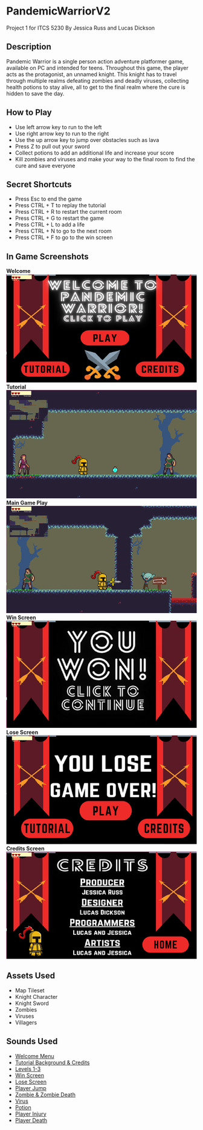 <h1>PandemicWarriorV2</h1>
Project 1 for ITCS 5230
By Jessica Russ and Lucas Dickson
<br>

<h2>Description</h2>
<p>Pandemic Warrior is a single person action adventure platformer game, available on PC and intended for teens. Throughout this game, the player acts as the protagonist, an unnamed knight. This knight has to travel through multiple realms defeating zombies and deadly viruses, collecting health potions to stay alive, all to get to the final realm where the cure is hidden to save the day. </p>

<h2>How to Play</h2>
<ul>
  <li>Use left arrow key to run to the left</li>
   <li>Use right arrow key to run to the right</li>
   <li>Use the up arrow key to jump over obstacles such as lava</li>
   <li>Press Z to pull out your sword</li>
   <li>Collect potions to add an additional life and increase your score</li>
   <li>Kill zombies and viruses and make your way to the final room to find the cure and save everyone</li>
</ul>

<h2>Secret Shortcuts</h2>
<ul>
  <li>Press Esc to end the game</li>
  <li>Press CTRL + T to replay the tutorial</li>
  <li>Press CTRL + R to restart the current room</li>
  <li>Press CTRL + G to restart the game</li>
  <li>Press CTRL + L to add a life</li>
  <li>Press CTRL + N to go to the next room</li>
  <li>Press CTRL + F to go to the win screen</li>
</ul>

<h2>In Game Screenshots</h2>
<b>Welcome </b>
<br>
<img src="https://github.com/Jessicaruss99/PandemicWarriorV2/blob/main/readmeimages/welcome.png" alt="Welcome Screen">


<br>
<b>Tutorial</b>
<br>
<img src="https://github.com/Jessicaruss99/PandemicWarriorV2/blob/main/readmeimages/tutorial.png" alt="Tutorial Screen">


<br>
<b>Main Game Play</b>
<br>
<img src="https://github.com/Jessicaruss99/PandemicWarriorV2/blob/main/readmeimages/play.png" alt="Play Screen">

<br>
<b>Win Screen</b>
<br>
<img src="https://github.com/Jessicaruss99/PandemicWarriorV2/blob/main/readmeimages/win.png" alt="Win Screen">


<br>
<b>Lose Screen</b>
<br>
<img src="https://github.com/Jessicaruss99/PandemicWarriorV2/blob/main/readmeimages/lose.png" alt="Lose Screen">


<br>
<b>Credits Screen</b>
<br>
<img src="https://github.com/Jessicaruss99/PandemicWarriorV2/blob/main/readmeimages/credits.png" alt="Credits Screen">

<h2>Assets Used</h2>
<ul>
  <li>Map Tileset</li>
  <li>Knight Character</li>
  <li>Knight Sword</li>
  <li>Zombies</li>
  <li>Viruses</li>
  <li>Villagers</li>
</ul>

<h2>Sounds Used</h2>
<ul>
  <li><a href="https://opengameart.org/content/menu-music">Welcome Menu</a></li>
  <li><a href="https://opengameart.org/content/mystical-theme">Tutorial Background & Credits</a></li>
  <li><a href="https://opengameart.org/content/a-battle-theme-165-bpm">Levels 1-3</a></li>
  <li><a href="https://opengameart.org/content/won-orchestral-winning-jingle">Win Screen</a></li>
  <li><a href="https://opengameart.org/content/rpg-title-screen-music-pack">Lose Screen</a></li>
  <li><a href="https://opengameart.org/content/menu-music">Player Jump</a></li>
   <li><a href="https://opengameart.org/content/zombies-sound-pack">Zombie & Zombie Death</a></li>
   <li><a href="https://opengameart.org/content/nes-sounds">Virus</a></li>
   <li><a href="https://opengameart.org/content/replenish-life-force-sound">Potion</a></li>
   <li><a href="https://opengameart.org/content/grunts-male-death-and-pain">Player Injury</a></li>
   <li><a href="https://opengameart.org/content/retro-deaddestroyeddamaged-sound">Player Death</a></li>
</ul>


